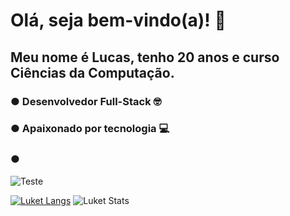# Olá, seja bem-vindo(a)! 🤖

## Meu nome é Lucas, tenho 20 anos e curso Ciências da Computação.
 ### ● Desenvolvedor Full-Stack 🤓
 ### ● Apaixonado por tecnologia 💻
 ### ● 
 ![Teste](https://media2.giphy.com/media/26ufdipQqU2lhNA4g/giphy.gif)
<!--
**luketflp/luketflp** is a ✨ _special_ ✨ repository because its `README.md` (this file) appears on your GitHub profile.

- 🔭 I’m currently working on ...
- 🌱 I’m currently learning ...
- 👯 I’m looking to collaborate on ...
- 🤔 I’m looking for help with ...
- 💬 Ask me about ...
- 📫 How to reach me: ...
- 😄 Pronouns: ...
- ⚡ Fun fact: ...
-->
[![Luket Langs](https://github-readme-stats.vercel.app/api/top-langs/?username=luketflp&layout=compact&theme=radical)](https://github.com/luketflp/github-readme-stats)
![Luket Stats](https://github-readme-stats.vercel.app/api?username=luketflp&theme=radical&show_icons=true)
